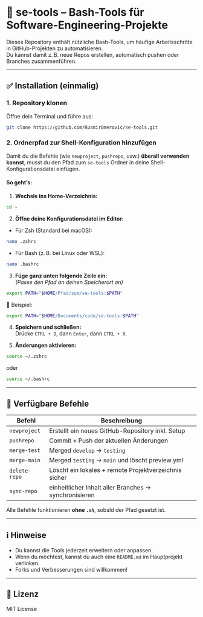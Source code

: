 # 🧰 se-tools – Bash-Tools für Software-Engineering-Projekte

Dieses Repository enthält nützliche Bash-Tools, um häufige Arbeitsschritte in GitHub-Projekten zu automatisieren.  
Du kannst damit z. B. neue Repos erstellen, automatisch pushen oder Branches zusammenführen.

---

## ✅ Installation (einmalig)

### 1. Repository klonen

Öffne dein Terminal und führe aus:

```bash
git clone https://github.com/RusmirOmerovic/se-tools.git
```

### 2. Ordnerpfad zur Shell-Konfiguration hinzufügen

Damit du die Befehle (wie `newproject`, `pushrepo`, usw.) **überall verwenden kannst**, musst du den Pfad zum `se-tools` Ordner in deine Shell-Konfigurationsdatei einfügen.

#### So geht’s:

1. **Wechsle ins Home-Verzeichnis:**

```bash
cd ~
```

2. **Öffne deine Konfigurationsdatei im Editor:**

- Für Zsh (Standard bei macOS):

```bash
nano .zshrc
```

- Für Bash (z. B. bei Linux oder WSL):

```bash
nano .bashrc
```

3. **Füge ganz unten folgende Zeile ein:**  
*(Passe den Pfad an deinen Speicherort an)*

```bash
export PATH="$HOME/Pfad/zum/se-tools:$PATH"
```

📌 Beispiel:

```bash
export PATH="$HOME/Documents/code/se-tools:$PATH"
```

4. **Speichern und schließen:**  
Drücke `CTRL + O`, dann `Enter`, dann `CTRL + X`.

5. **Änderungen aktivieren:**

```bash
source ~/.zshrc
```

oder

```bash
source ~/.bashrc
```

---

## 🚀 Verfügbare Befehle

| Befehl        | Beschreibung                                      |
|---------------|---------------------------------------------------|
| `newproject`  | Erstellt ein neues GitHub-Repository inkl. Setup |
| `pushrepo`    | Commit + Push der aktuellen Änderungen            |
| `merge-test`  | Merged `develop` → `testing`                      |
| `merge-main`  | Merged `testing` → `main` und löscht preview.yml |
| `delete-repo` | Löscht ein lokales + remote Projektverzeichnis sicher |
| `sync-repo`   | einheitlicher Inhalt aller Branches -> synchronisieren |

Alle Befehle funktionieren **ohne `.sh`**, sobald der Pfad gesetzt ist.

---

## ℹ️ Hinweise

- Du kannst die Tools jederzeit erweitern oder anpassen.
- Wenn du möchtest, kannst du auch eine `README.md` im Hauptprojekt verlinken.
- Forks und Verbesserungen sind willkommen!

---

## 📄 Lizenz

MIT License

